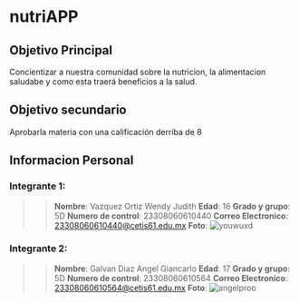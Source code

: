 # nutriAPP
## Objetivo Principal
Concientizar a nuestra comunidad sobre la nutricion, la alimentacion saludabe y como esta traerá beneficios a la salud.
## Objetivo secundario
Aprobarla materia con una calificación derriba de 8   

## Informacion Personal
### Integrante 1:
>>**Nombre**: Vazquez Ortiz Wendy Judith
>**Edad**: 16
>**Grado y grupo**: 5D
>**Numero de control**: 23308060610440
>**Correo Electronico**: 23308060610440@cetis61.edu.mx
>**Foto**:
![youwuxd](https://github.com/user-attachments/assets/edc18146-88e7-438d-b3e5-f65f3cd3fe89)  
### Integrante 2:
>>**Nombre**: Galvan Diaz Angel Giancarlo
>**Edad**: 17
>**Grado y grupo**: 5D
>**Numero de control**: 23308060610564
>**Correo Electronico**: 23308060610564@cetis61.edu.mx
>**Foto**:
![angelproo](https://github.com/user-attachments/assets/e511246f-930d-437e-b555-37e58ee9fc82)
